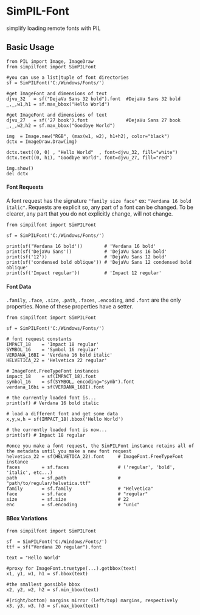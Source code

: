 # SimPIL-Font
simplify loading remote fonts with PIL

## Basic Usage
```python3
from PIL import Image, ImageDraw
from simpilfont import SimPILFont

#you can use a list|tuple of font directories
sf = SimPILFont('C:/Windows/Fonts/')

#get ImageFont and dimensions of text
djvu_32   = sf("DejaVu Sans 32 bold").font  #DejaVu Sans 32 bold
_,_,w1,h1 = sf.max_bbox("Hello World")

#get ImageFont and dimensions of text
djvu_27   = sf('27 book').font              #DejaVu Sans 27 book
_,_,w2,h2 = sf.max_bbox("Goodbye World")

img  = Image.new("RGB", (max(w1, w2), h1+h2), color="black")
dctx = ImageDraw.Draw(img)

dctx.text((0, 0) , "Hello World"  , font=djvu_32, fill="white")
dctx.text((0, h1), "Goodbye World", font=djvu_27, fill="red")

img.show()
del dctx
```

#### Font Requests

A font request has the signature `"family size face"` ex: `"Verdana 16 bold italic"`. Requests are explicit so, any part of a font can be changed. To be clearer, any part that you do not explicitly change, will not change.

```python3
from simpilfont import SimPILFont

sf = SimPILFont('C:/Windows/Fonts/')

print(sf('Verdana 16 bold'))        # 'Verdana 16 bold'
print(sf('DejaVu Sans'))            # 'DejaVu Sans 16 bold'
print(sf('12'))                     # 'DejaVu Sans 12 bold'
print(sf('condensed bold oblique')) # 'DejaVu Sans 12 condensed bold oblique'
print(sf('Impact regular'))         # 'Impact 12 regular'
```

#### Font Data

`.family`, `.face`, `.size`, `.path`, `.faces`, `.encoding`, and `.font` are the only properties. None of these properties have a setter.

```python3
from simpilfont import SimPILFont

sf = SimPILFont('C:/Windows/Fonts/')

# font request constants
IMPACT_18    = 'Impact 18 regular'
SYMBOL_16    = 'Symbol 16 regular'
VERDANA_16BI = 'Verdana 16 bold italic'
HELVETICA_22 = 'Helvetica 22 regular'

# ImageFont.FreeTypeFont instances
impact_18    = sf(IMPACT_18).font
symbol_16    = sf(SYMBOL, encoding="symb").font
verdana_16bi = sf(VERDANA_16BI).font

# the currently loaded font is...
print(sf) # Verdana 16 bold italic

# load a different font and get some data
x,y,w,h = sf(IMPACT_18).bbox('Hello World')

# the currently loaded font is now...
print(sf) # Impact 18 regular

#once you make a font request, the SimPILFont instance retains all of the metadata until you make a new font request
helvetica_22 = sf(HELVETICA_22).font     # ImageFont.FreeTypeFont instance
faces        = sf.faces                  # ('regular', 'bold', 'italic', etc...)
path         = sf.path                   # "path/to/regular/helvetica.ttf"
family       = sf.family                 # "Helvetica"
face         = sf.face                   # "regular"
size         = sf.size                   # 22
enc          = sf.encoding               # "unic"
```

#### BBox Variations
```python3
from simpilfont import SimPILFont

sf  = SimPILFont('C:/Windows/Fonts/')
ttf = sf("Verdana 20 regular").font

text = "Hello World"

#proxy for ImageFont.truetype(...).getbbox(text)
x1, y1, w1, h1 = sf.bbox(text)

#the smallest possible bbox
x2, y2, w2, h2 = sf.min_bbox(text)

#(right/bottom) margins mirror (left/top) margins, respectively
x3, y3, w3, h3 = sf.max_bbox(text)
```

